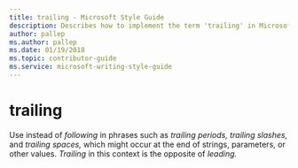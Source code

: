 ```yaml
---
title: trailing - Microsoft Style Guide
description: Describes how to implement the term 'trailing' in Microsoft content and clarifies that this term is to be used instead of 'following' in certain instances.
author: pallep
ms.author: pallep
ms.date: 01/19/2018
ms.topic: contributor-guide
ms.service: microsoft-writing-style-guide
---
```


# trailing

Use instead of *following* in phrases such as *trailing periods,* *trailing slashes,* and *trailing spaces,* which might occur at the end of strings, parameters, or other values. *Trailing* in this context is the opposite of *leading.*
